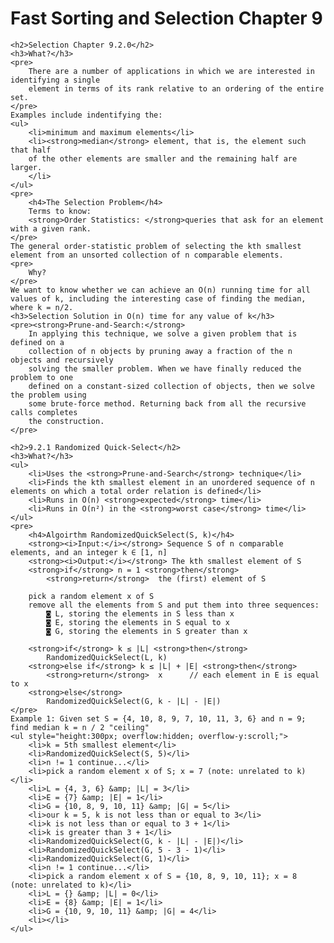 <div class="show-content user_content clearfix enhanced">
    <h1 class="page-title">Fast Sorting and Selection Chapter 9</h1>

<!-- chapter 9.2.0 -->
    <h2>Selection Chapter 9.2.0</h2>
    <h3>What?</h3>
    <pre>
        There are a number of applications in which we are interested in identifying a single
        element in terms of its rank relative to an ordering of the entire set.
    </pre>
    Examples include indentifying the:
    <ul>
        <li>minimum and maximum elements</li>
        <li><strong>median</strong> element, that is, the element such that half
        of the other elements are smaller and the remaining half are larger.
        </li>
    </ul>
    <pre>
        <h4>The Selection Problem</h4>
        Terms to know:
        <strong>Order Statistics: </strong>queries that ask for an element with a given rank.
    </pre>
    The general order-statistic problem of selecting the kth smallest element from an unsorted collection of n comparable elements.
    <pre>
        Why?
    </pre>
    We want to know whether we can achieve an O(n) running time for all values of k, including the interesting case of finding the median, where k = n/2.
    <h3>Selection Solution in O(n) time for any value of k</h3>
    <pre><strong>Prune-and-Search:</strong>
        In applying this technique, we solve a given problem that is defined on a
        collection of n objects by pruning away a fraction of the n objects and recursively
        solving the smaller problem. When we have finally reduced the problem to one
        defined on a constant-sized collection of objects, then we solve the problem using
        some brute-force method. Returning back from all the recursive calls completes
        the construction.
    </pre>

<!-- chapter 9.2.1 -->
    <h2>9.2.1 Randomized Quick-Select</h2>
    <h3>What?</h3>
    <ul>
        <li>Uses the <strong>Prune-and-Search</strong> technique</li>
        <li>Finds the kth smallest element in an unordered sequence of n elements on which a total order relation is defined</li>
        <li>Runs in O(n) <strong>expected</strong> time</li>
        <li>Runs in O(n²) in the <strong>worst case</strong> time</li>
    </ul>
    <pre>
        <h4>Algoirthm RandomizedQuickSelect(S, k)</h4>
        <strong><i>Input:</i></strong> Sequence S of n comparable elements, and an integer k ∈ [1, n]
        <strong><i>Output:</i></strong> The kth smallest element of S
        <strong>if</strong> n = 1 <strong>then</strong> 
            <strong>return</strong>  the (first) element of S

        pick a random element x of S
        remove all the elements from S and put them into three sequences:
            ◙ L, storing the elements in S less than x
            ◙ E, storing the elements in S equal to x
            ◙ G, storing the elements in S greater than x

        <strong>if</strong> k ≤ |L| <strong>then</strong>
            RandomizedQuickSelect(L, k)
        <strong>else if</strong> k ≤ |L| + |E| <strong>then</strong>
            <strong>return</strong>  x      // each element in E is equal to x
        <strong>else</strong>
            RandomizedQuickSelect(G, k - |L| - |E|)
    </pre>
    Example 1: Given set S = {4, 10, 8, 9, 7, 10, 11, 3, 6} and n = 9; find median k = n / 2 "ceiling"
    <ul style="height:300px; overflow:hidden; overflow-y:scroll;">
        <li>k = 5th smallest element</li>
        <li>RandomizedQuickSelect(S, 5)</li>
        <li>n != 1 continue...</li>
        <li>pick a random element x of S; x = 7 (note: unrelated to k)</li>
        <li>L = {4, 3, 6} &amp; |L| = 3</li>
        <li>E = {7} &amp; |E| = 1</li>
        <li>G = {10, 8, 9, 10, 11} &amp; |G| = 5</li>
        <li>our k = 5, k is not less than or equal to 3</li>
        <li>k is not less than or equal to 3 + 1</li>
        <li>k is greater than 3 + 1</li>
        <li>RandomizedQuickSelect(G, k - |L| - |E|)</li>
        <li>RandomizedQuickSelect(G, 5 - 3 - 1)</li>
        <li>RandomizedQuickSelect(G, 1)</li>
        <li>n != 1 continue...</li>
        <li>pick a random element x of S = {10, 8, 9, 10, 11}; x = 8 (note: unrelated to k)</li>
        <li>L = {} &amp; |L| = 0</li>
        <li>E = {8} &amp; |E| = 1</li>
        <li>G = {10, 9, 10, 11} &amp; |G| = 4</li>
        <li></li>
    </ul>
</div>
